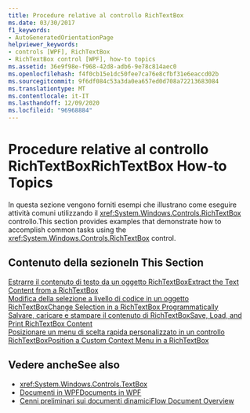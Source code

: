 ```yaml
---
title: Procedure relative al controllo RichTextBox
ms.date: 03/30/2017
f1_keywords:
- AutoGeneratedOrientationPage
helpviewer_keywords:
- controls [WPF], RichTextBox
- RichTextBox control [WPF], how-to topics
ms.assetid: 36e9f98e-f968-42d8-adb6-9e78c814aec0
ms.openlocfilehash: f4f0cb15e1dc50fee7ca76e8cfbf31e6eaccd02b
ms.sourcegitcommit: 9f6df084c53a3da0ea657ed0d708a72213683084
ms.translationtype: MT
ms.contentlocale: it-IT
ms.lasthandoff: 12/09/2020
ms.locfileid: "96968884"
---
```

# <a name="richtextbox-how-to-topics"></a><span data-ttu-id="7f522-102">Procedure relative al controllo RichTextBox</span><span class="sxs-lookup"><span data-stu-id="7f522-102">RichTextBox How-to Topics</span></span>
<span data-ttu-id="7f522-103">In questa sezione vengono forniti esempi che illustrano come eseguire attività comuni utilizzando il <xref:System.Windows.Controls.RichTextBox> controllo.</span><span class="sxs-lookup"><span data-stu-id="7f522-103">This section provides examples that demonstrate how to accomplish common tasks using the <xref:System.Windows.Controls.RichTextBox> control.</span></span>  
  
## <a name="in-this-section"></a><span data-ttu-id="7f522-104">Contenuto della sezione</span><span class="sxs-lookup"><span data-stu-id="7f522-104">In This Section</span></span>  
 [<span data-ttu-id="7f522-105">Estrarre il contenuto di testo da un oggetto RichTextBox</span><span class="sxs-lookup"><span data-stu-id="7f522-105">Extract the Text Content from a RichTextBox</span></span>](how-to-extract-the-text-content-from-a-richtextbox.md)  
 [<span data-ttu-id="7f522-106">Modifica della selezione a livello di codice in un oggetto RichTextBox</span><span class="sxs-lookup"><span data-stu-id="7f522-106">Change Selection in a RichTextBox Programmatically</span></span>](change-selection-in-a-richtextbox-programmatically.md)  
 [<span data-ttu-id="7f522-107">Salvare, caricare e stampare il contenuto di RichTextBox</span><span class="sxs-lookup"><span data-stu-id="7f522-107">Save, Load, and Print RichTextBox Content</span></span>](how-to-save-load-and-print-richtextbox-content.md)  
 [<span data-ttu-id="7f522-108">Posizionare un menu di scelta rapida personalizzato in un controllo RichTextBox</span><span class="sxs-lookup"><span data-stu-id="7f522-108">Position a Custom Context Menu in a RichTextBox</span></span>](how-to-position-a-custom-context-menu-in-a-richtextbox.md)  
  
## <a name="see-also"></a><span data-ttu-id="7f522-109">Vedere anche</span><span class="sxs-lookup"><span data-stu-id="7f522-109">See also</span></span>

- <xref:System.Windows.Controls.TextBox>
- [<span data-ttu-id="7f522-110">Documenti in WPF</span><span class="sxs-lookup"><span data-stu-id="7f522-110">Documents in WPF</span></span>](../advanced/documents-in-wpf.md)
- [<span data-ttu-id="7f522-111">Cenni preliminari sui documenti dinamici</span><span class="sxs-lookup"><span data-stu-id="7f522-111">Flow Document Overview</span></span>](../advanced/flow-document-overview.md)
